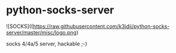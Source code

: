 # python-socks-server

![SOCKS]((https://raw.githubusercontent.com/k3idii/python-socks-server/master/misc/logo.png)


socks 4/4a/5 server, hackable ;-)
